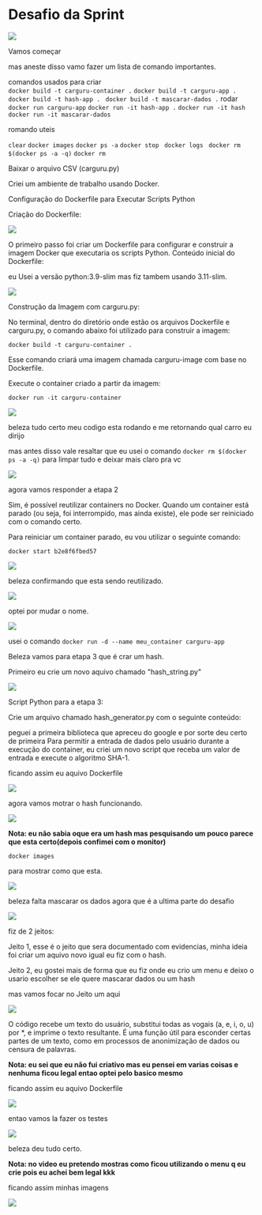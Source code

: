 # Desafio da Sprint 

![](../evidencias/Desafio/enunciado/Desafio_enunciado1.png)

Vamos começar 

mas aneste disso vamo fazer um lista de comando importantes.

comandos usados para criar  
`docker build -t carguru-container .`
`docker build -t carguru-app .`
`docker build -t hash-app .`
` docker build -t mascarar-dados .`
rodar 
`docker run carguru-app`
`docker run -it hash-app .`
`docker run -it hash`
`docker run -it mascarar-dados`

romando uteis

`clear`
`docker images`
`docker ps -a`
`docker stop `
`docker logs `
`docker rm $(docker ps -a -q)`
`docker rm `


Baixar o arquivo CSV (carguru.py)

Criei um ambiente de trabalho usando Docker. 

Configuração do Dockerfile para Executar Scripts Python

Criação do Dockerfile:

![](../evidencias/Desafio/enunciado/Desafio_enunciado2.png)

O primeiro passo foi criar um Dockerfile para configurar e construir a imagem Docker que executaria os scripts Python.
Conteúdo inicial do Dockerfile:

eu Usei a versão python:3.9-slim mas fiz tambem usando 3.11-slim.

![](../evidencias/Desafio/resultados/Desafio_resultados_1.png)

Construção da Imagem com carguru.py:


No terminal, dentro do diretório onde estão os arquivos Dockerfile e carguru.py, o comando abaixo foi utilizado para construir a imagem:

`docker build -t carguru-container .`

Esse comando criará uma imagem chamada carguru-image com base no Dockerfile.

Execute o container criado a partir da imagem:

`docker run -it carguru-container`

![](../evidencias/Desafio/resultados/Desafio_resultados_2.png)

beleza tudo certo meu codigo esta rodando e me retornando qual carro eu dirijo 

mas antes disso vale resaltar que eu usei o comando `docker rm $(docker ps -a -q)` para limpar tudo e deixar mais claro pra vc


![](../evidencias/Desafio/resultados/Desafio_resultados_3.png)

agora vamos responder a etapa 2

Sim, é possível reutilizar containers no Docker. Quando um container está parado (ou seja, foi interrompido, mas ainda existe), ele pode ser reiniciado com o comando certo.

Para reiniciar um container parado, eu vou utilizar o seguinte comando:

`docker start b2e8f6fbed57`

![](../evidencias/Desafio/resultados/Desafio_resultados_4.png)

beleza confirmando que esta sendo reutilizado.

![](../evidencias/Desafio/resultados/Desafio_resultados_5.png)

optei por mudar o nome.

![](../evidencias/Desafio/resultados/Desafio_resultados_6.png)

usei o comando `docker run -d --name meu_container carguru-app`

Beleza vamos para etapa 3 que é crar um hash.

Primeiro eu crie um novo aquivo chamado "hash_string.py"


![](../evidencias/Desafio/resultados/Desafio_resultados_7.png)

Script Python para a etapa 3:

Crie um arquivo chamado hash_generator.py com o seguinte conteúdo:

peguei a primeira biblioteca que apreceu do google e por sorte deu certo de primeira
Para permitir a entrada de dados pelo usuário durante a execução do container, eu criei um novo script que receba um valor de entrada e execute o algoritmo SHA-1.

ficando assim eu aquivo  Dockerfile 

![](../evidencias/Desafio/resultados/Desafio_resultados_8.png)

agora vamos motrar o hash funcionando.

![](../evidencias/Desafio/resultados/Desafio_resultados_9.png)

**Nota: eu não sabia oque era um hash mas pesquisando um pouco parece que esta certo(depois confimei com o monitor)**

`docker images`

para mostrar como que esta.

![](../evidencias/Desafio/resultados/Desafio_resultados_10.png)

beleza falta mascarar os dados agora que é a ultima parte do desafio

![](../evidencias/Desafio/enunciado/Desafio_enunciado3.png)

fiz de 2 jeitos:

Jeito 1, esse é o jeito que sera documentado com evidencias, minha ideia foi criar um aquivo novo igual eu fiz com o hash.

Jeito 2, eu gostei mais de forma que eu  fiz onde eu crio um menu e deixo o usario escolher se ele quere mascarar dados ou um hash 

mas vamos focar no Jeito um aqui

![](../evidencias/Desafio/resultados/Desafio_resultados_11.png)

O código recebe um texto do usuário, substitui todas as vogais (a, e, i, o, u) por *, e imprime o texto resultante. É uma função útil para esconder certas partes de um texto, como em processos de anonimização de dados ou censura de palavras.

**Nota: eu sei que eu não fui criativo mas eu pensei em varias coisas e nenhuma ficou legal entao optei pelo basico mesmo**

ficando assim eu aquivo  Dockerfile 

![](../evidencias/Desafio/resultados/Desafio_resultados_12.png)

entao vamos la fazer os testes

![](../evidencias/Desafio/resultados/Desafio_resultados_13.png)

beleza deu tudo certo.


**Nota: no video eu pretendo mostras como ficou utilizando o menu q eu crie pois eu achei bem legal kkk**

ficando assim minhas imagens

![](../evidencias/Desafio/resultados/Desafio_resultados_14.png)